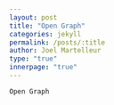 ```yaml
---
layout: post
title: "Open Graph"
categories: jekyll
permalink: /posts/:title
author: Joel Martelleur
type: "true"
innerpage: "true"
---
```


```
Open Graph

```